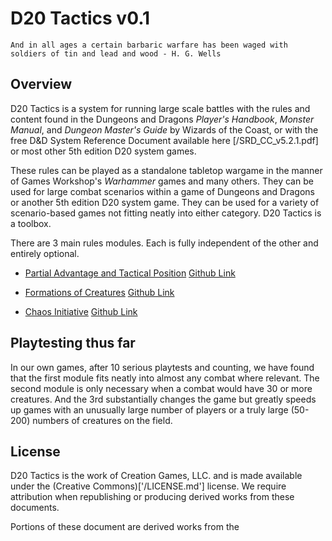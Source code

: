 # D20 Tactics v0.1

```
And in all ages a certain barbaric warfare has been waged with soldiers of tin and lead and wood - H. G. Wells
```

## Overview

D20 Tactics is a system for running large scale battles with the rules and content found in the Dungeons and Dragons *Player's Handbook*, *Monster Manual*, and *Dungeon Master's Guide* by Wizards of the Coast, or with the free D&D System Reference Document available here [/SRD_CC_v5.2.1.pdf] or most other 5th edition D20 system games.

These rules can be played as a standalone tabletop wargame in the manner of Games Workshop's *Warhammer* games and many others. They can be used for large combat scenarios within a game of Dungeons and Dragons or another 5th edition D20 system game. They can be used for a variety of scenario-based games not fitting neatly into either category. D20 Tactics is a toolbox.

There are 3 main rules modules. Each is fully independent of the other and entirely optional.

* [Partial Advantage and Tactical Position](/PARTIAL_ADVANTAGE_AND_TACTICAL_POSITION.md) [Github Link]()

* [Formations of Creatures](/FORMATIONS_OF_CREATURES.md) [Github Link]()

* [Chaos Initiative](/CHAOS_INITIATIVE.md) [Github Link]()

## Playtesting thus far

In our own games, after 10 serious playtests and counting, we have found that the first module fits neatly into almost any combat where relevant. The second module is only necessary when a combat would have 30 or more creatures. And the 3rd substantially changes the game but greatly speeds up games with an unusually large number of players or a truly large (50-200) numbers of creatures on the field.

## License

D20 Tactics is the work of Creation Games, LLC. and is made available under the (Creative Commons)['/LICENSE.md'] license. We require attribution when republishing or producing derived works from these documents.

Portions of these document are derived works from the 